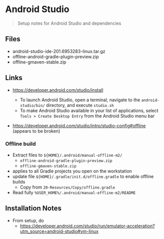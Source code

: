 # Android Studio
> Setup notes for Android Studio and dependencies

## Files
- android-studio-ide-201.6953283-linux.tar.gz
- offline-android-gradle-plugin-preview.zip
- offline-gmaven-stable.zip

## Links
- https://developer.android.com/studio/install
	- To launch Android Studio, open a terminal, navigate to the `android-studio/bin/` directory, and execute `studio.sh`
	- To make Android Studio available in your list of applications, select `Tools > Create Desktop Entry` from the Android Studio menu bar

- https://developer.android.com/studio/intro/studio-config#offline (appears to be broken)

### Offline build
- Extract files to `${HOME}/.android/manual-offline-m2/`
	- `offline-android-gradle-plugin-preview.zip`
	- `offline-gmaven-stable.zip`
- applies to all Gradle projects you open on the workstation
- update file `${HOME}/.gradle/init.d/offline.gradle` to enable offline builds
	- Copy from `20-Resources/Copy/offline.gradle`
- Read fully `%USER_HOME%/.android/manual-offline-m2/README`

## Installation Notes
- From setup, do
	- https://developer.android.com/studio/run/emulator-acceleration?utm_source=android-studio#vm-linux
